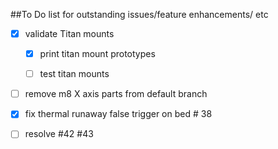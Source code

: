 ##To Do list for outstanding issues/feature enhancements/ etc

- [x] validate Titan mounts

     - [x] print titan mount prototypes
     - [ ] test titan mounts
     
     
- [ ] remove m8 X axis parts from default branch

- [x] fix thermal runaway false trigger on bed # 38
- [ ] resolve #42 #43


